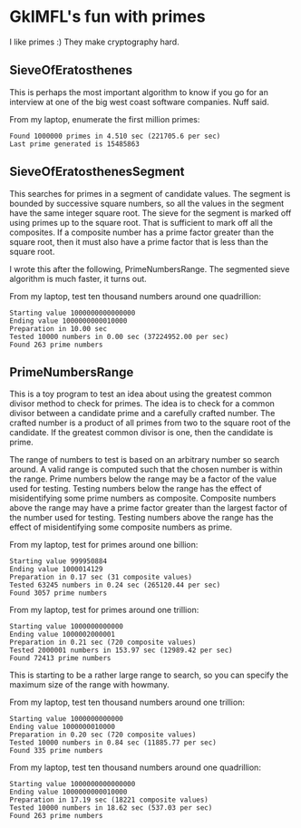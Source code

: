 # GkIMFL's fun with primes

I like primes :)  They make cryptography hard.

## SieveOfEratosthenes

This is perhaps the most important algorithm to know if you go for an
interview at one of the big west coast software companies.  Nuff said.

From my laptop, enumerate the first million primes:

    Found 1000000 primes in 4.510 sec (221705.6 per sec)
    Last prime generated is 15485863

## SieveOfEratosthenesSegment

This searches for primes in a segment of candidate values.  The
segment is bounded by successive square numbers, so all the values in
the segment have the same integer square root.  The sieve for the
segment is marked off using primes up to the square root.  That is
sufficient to mark off all the composites.  If a composite number has
a prime factor greater than the square root, then it must also have a
prime factor that is less than the square root.

I wrote this after the following, PrimeNumbersRange.  The segmented
sieve algorithm is much faster, it turns out.

From my laptop, test ten thousand numbers around one quadrillion:

    Starting value 1000000000000000
    Ending value 1000000000010000
    Preparation in 10.00 sec
    Tested 10000 numbers in 0.00 sec (37224952.00 per sec)
    Found 263 prime numbers

## PrimeNumbersRange

This is a toy program to test an idea about using the greatest common
divisor method to check for primes.  The idea is to check for a common
divisor between a candidate prime and a carefully crafted number.  The
crafted number is a product of all primes from two to the square root
of the candidate.  If the greatest common divisor is one, then the
candidate is prime.

The range of numbers to test is based on an arbitrary number so search
around.  A valid range is computed such that the chosen number is
within the range.  Prime numbers below the range may be a factor of
the value used for testing.  Testing numbers below the range has the
effect of misidentifying some prime numbers as composite.  Composite
numbers above the range may have a prime factor greater than the
largest factor of the number used for testing.  Testing numbers above
the range has the effect of misidentifying some composite numbers as
prime.

From my laptop, test for primes around one billion:

    Starting value 999950884
    Ending value 1000014129
    Preparation in 0.17 sec (31 composite values)
    Tested 63245 numbers in 0.24 sec (265120.44 per sec)
    Found 3057 prime numbers

From my laptop, test for primes around one trillion:

    Starting value 1000000000000
    Ending value 1000002000001
    Preparation in 0.21 sec (720 composite values)
    Tested 2000001 numbers in 153.97 sec (12989.42 per sec)
    Found 72413 prime numbers

This is starting to be a rather large range to search, so you can
specify the maximum size of the range with howmany.

From my laptop, test ten thousand numbers around one trillion:

    Starting value 1000000000000
    Ending value 1000000010000
    Preparation in 0.20 sec (720 composite values)
    Tested 10000 numbers in 0.84 sec (11885.77 per sec)
    Found 335 prime numbers

From my laptop, test ten thousand numbers around one quadrillion:

    Starting value 1000000000000000
    Ending value 1000000000010000
    Preparation in 17.19 sec (18221 composite values)
    Tested 10000 numbers in 18.62 sec (537.03 per sec)
    Found 263 prime numbers


